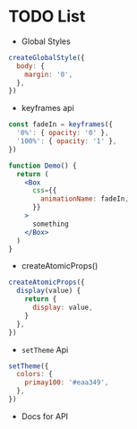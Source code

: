 # TODO List

- Global Styles

```js
createGlobalStyle({
  body: {
    margin: '0',
  },
})
```

- keyframes api

```jsx
const fadeIn = keyframes({
  '0%': { opacity: '0' },
  '100%': { opacity: '1' },
})

function Demo() {
  return (
    <Box
      css={{
        animationName: fadeIn,
      }}
    >
      something
    </Box>
  )
}
```

- createAtomicProps()

```jsx
createAtomicProps({
  display(value) {
    return {
      display: value,
    }
  },
})
```

- `setTheme` Api

```js
setTheme({
  colors: {
    primay100: '#eaa349',
  },
})
```

- Docs for API
